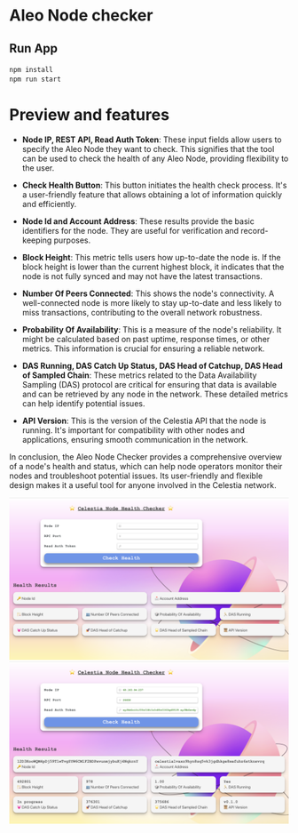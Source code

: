 # Aleo Node checker

## Run App
```bash
npm install
npm run start
```

# Preview and features

- **Node IP, REST API, Read Auth Token**: These input fields allow users to specify the Aleo Node they want to check. This signifies that the tool can be used to check the health of any Aleo Node, providing flexibility to the user.

- **Check Health Button**: This button initiates the health check process. It's a user-friendly feature that allows obtaining a lot of information quickly and efficiently.

- **Node Id and Account Address**: These results provide the basic identifiers for the node. They are useful for verification and record-keeping purposes.

- **Block Height**: This metric tells users how up-to-date the node is. If the block height is lower than the current highest block, it indicates that the node is not fully synced and may not have the latest transactions.

- **Number Of Peers Connected**: This shows the node's connectivity. A well-connected node is more likely to stay up-to-date and less likely to miss transactions, contributing to the overall network robustness.

- **Probability Of Availability**: This is a measure of the node's reliability. It might be calculated based on past uptime, response times, or other metrics. This information is crucial for ensuring a reliable network.

- **DAS Running, DAS Catch Up Status, DAS Head of Catchup, DAS Head of Sampled Chain**: These metrics related to the Data Availability Sampling (DAS) protocol are critical for ensuring that data is available and can be retrieved by any node in the network. These detailed metrics can help identify potential issues.

- **API Version**: This is the version of the Celestia API that the node is running. It's important for compatibility with other nodes and applications, ensuring smooth communication in the network.

In conclusion, the Aleo Node Checker provides a comprehensive overview of a node's health and status, which can help node operators monitor their nodes and troubleshoot potential issues. Its user-friendly and flexible design makes it a useful tool for anyone involved in the Celestia network.

![](images/before.png)
![](images/after.png)
